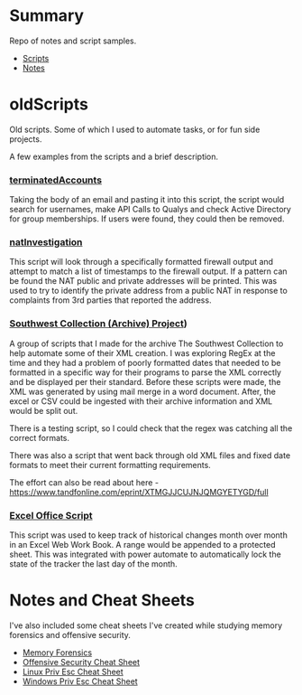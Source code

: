 
# Summary

Repo of notes and script samples. 

- [Scripts](#oldscripts)
- [Notes](#notes-and-cheat-sheets)

# oldScripts

Old scripts. Some of which I used to automate tasks, or for fun side projects. 

A few examples from the scripts and a brief description.

### [terminatedAccounts](scripts/terminatedAccounts.ps1)

Taking the body of an email and pasting it into this script, the script would search for usernames, make API Calls to Qualys and check Active Directory for group memberships. If users were found, they could then be removed. 

### [natInvestigation](scripts/natInvestigation.py)

This script will look through a specifically formatted firewall output and attempt to match a list of timestamps to the firewall output. If a pattern can be found the NAT public and private addresses will be printed. This was used to try to identify the private address from a public NAT in response to complaints from 3rd parties that reported the address. 

### [Southwest Collection (Archive) Project](scripts/Soutwest%20Collection%20(Archive)%20Project/HeraldOutPut_2_32.ps1))

A group of scripts that I made for the archive The Southwest Collection to help automate some of their XML creation. I was exploring RegEx at the time and they had a problem of poorly formatted dates that needed to be formatted in a specific way for their programs to parse the XML correctly and be displayed per their standard. Before these scripts were made, the XML was generated by using mail merge in a word document. After, the excel or CSV could be ingested with their archive information and XML would be split out. 

There is a testing script, so I could check that the regex was catching all the correct formats. 

There was also a script that went back through old XML files and fixed date formats to meet their current formatting requirements. 

The effort can also be read about here - <https://www.tandfonline.com/eprint/XTMGJJCUJNJQMGYETYGD/full>

### [Excel Office Script](scripts/excelOfficeScript.ts)

This script was used to keep track of historical changes month over month in an Excel Web Work Book. A range would be appended to a protected sheet. This was integrated with power automate to automatically lock the state of the tracker the last day of the month.

# Notes and Cheat Sheets 

I've also included some cheat sheets I've created while studying memory forensics and offensive security. 

- [Memory Forensics](notes/memoryDumpForensics.md)
- [Offensive Security Cheat Sheet](notes/offensiveSecurity/offsecCheatSheet.md)
- [Linux Priv Esc Cheat Sheet](notes/offensiveSecurity/linuxPrivEsc.md)
- [Windows Priv Esc Cheat Sheet](notes/offensiveSecurity/windowsPrivEsc.md)